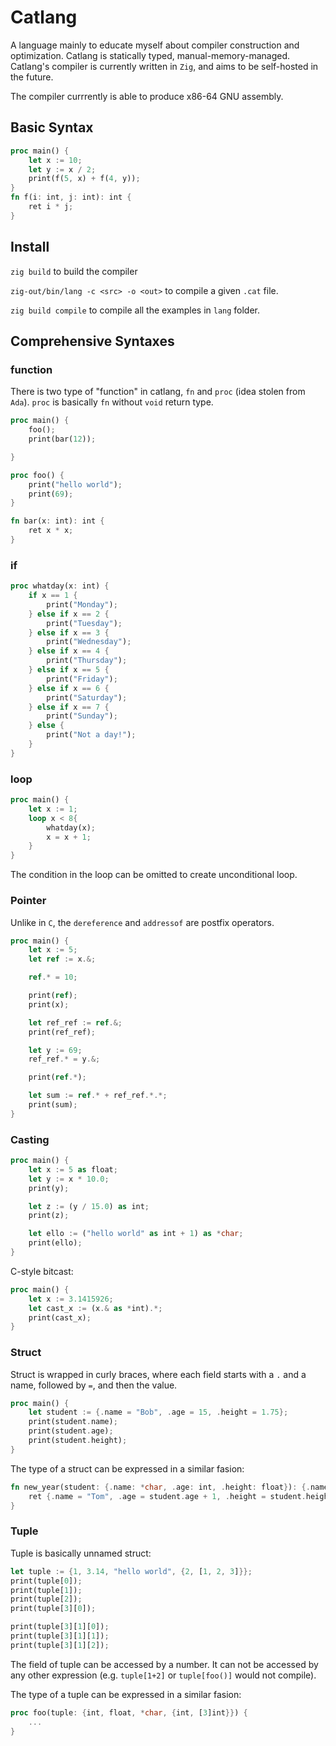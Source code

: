 # Catlang
A language mainly to educate myself about compiler construction and optimization.
Catlang is statically typed, manual-memory-managed.
Catlang's compiler is currently written in `Zig`, and aims to be self-hosted in the future.

The compiler currrently is able to produce x86-64 GNU assembly.

## Basic Syntax
```rust
proc main() {
    let x := 10;
    let y := x / 2;
    print(f(5, x) + f(4, y));
}
fn f(i: int, j: int): int {
    ret i * j;
}
```

## Install
`zig build` to build the compiler

`zig-out/bin/lang -c <src> -o <out>` to compile a given `.cat` file.

`zig build compile` to compile all the examples in `lang` folder.

## Comprehensive Syntaxes
### function
There is two type of "function" in catlang, `fn` and `proc` (idea stolen from `Ada`). `proc` is basically `fn` without `void` return type.
```rust
proc main() {
    foo();
    print(bar(12));

}

proc foo() {
    print("hello world");
    print(69);
}

fn bar(x: int): int {
    ret x * x;
}
```
### if
```rust
proc whatday(x: int) {
    if x == 1 {
        print("Monday");
    } else if x == 2 {
        print("Tuesday");
    } else if x == 3 {
        print("Wednesday");
    } else if x == 4 {
        print("Thursday");
    } else if x == 5 {
        print("Friday");
    } else if x == 6 {
        print("Saturday");
    } else if x == 7 {
        print("Sunday");
    } else {
        print("Not a day!");
    }
}

```
### loop
```rust
proc main() {
    let x := 1;
    loop x < 8{
        whatday(x);
        x = x + 1;
    }
}
```
The condition in the loop can be omitted to create unconditional loop.

### Pointer
Unlike in `C`, the `dereference` and `addressof` are postfix operators.
```rust
proc main() {
    let x := 5;
    let ref := x.&;

    ref.* = 10;

    print(ref);
    print(x);

    let ref_ref := ref.&;
    print(ref_ref);

    let y := 69;
    ref_ref.* = y.&;

    print(ref.*);

    let sum := ref.* + ref_ref.*.*;
    print(sum);
}
```

### Casting
```rust
proc main() {
    let x := 5 as float;
    let y := x * 10.0;
    print(y);

    let z := (y / 15.0) as int;
    print(z);

    let ello := ("hello world" as int + 1) as *char;
    print(ello);
}
```
C-style bitcast:
```rust
proc main() {
    let x := 3.1415926;
    let cast_x := (x.& as *int).*;
    print(cast_x);
}
```
### Struct
Struct is wrapped in curly braces, where each field starts with a `.` and a name, followed by `=`, and then the value.
```rust
proc main() {
    let student := {.name = "Bob", .age = 15, .height = 1.75};
    print(student.name);
    print(student.age);
    print(student.height);
}
```
The type of a struct can be expressed in a similar fasion:
```rust
fn new_year(student: {.name: *char, .age: int, .height: float}): {.name: *char, .age: int, .height: float} {
    ret {.name = "Tom", .age = student.age + 1, .height = student.height};
}
```

### Tuple
Tuple is basically unnamed struct:
```rust
let tuple := {1, 3.14, "hello world", {2, [1, 2, 3]}};
print(tuple[0]);
print(tuple[1]);
print(tuple[2]);
print(tuple[3][0]);

print(tuple[3][1][0]);
print(tuple[3][1][1]);
print(tuple[3][1][2]);
```
The field of tuple can be accessed by a number. It can not be accessed by any other expression (e.g. `tuple[1+2]` or `tuple[foo()]` would not compile).

The type of a tuple can be expressed in a similar fasion:
```rust
proc foo(tuple: {int, float, *char, {int, [3]int}}) {
    ...
}
```
